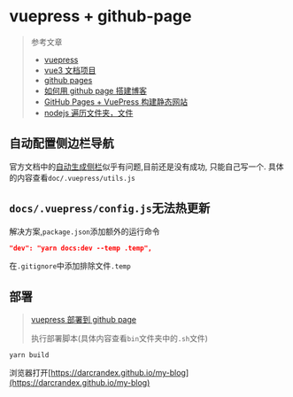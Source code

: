 # vuepress + github-page

> 参考文章
>
> - [vuepress](https://vuepress.vuejs.org/zh/guide/)
> - [vue3 文档项目](https://github.com/vuejs/docs-next)
> - [github pages](https://pages.github.com/)
> - [如何用 github page 搭建博客](https://www.zhihu.com/question/59088760)
> - [GitHub Pages + VuePress 构建静态网站](https://www.jianshu.com/p/3b96f8c948cf)
> - [nodejs 遍历文件夹，文件](https://blog.csdn.net/yayali98/article/details/49120621)

## 自动配置侧边栏导航

官方文档中的[自动生成侧栏](https://vuepress.vuejs.org/zh/theme/default-theme-config.html#%E8%87%AA%E5%8A%A8%E7%94%9F%E6%88%90%E4%BE%A7%E6%A0%8F)似乎有问题,目前还是没有成功, 只能自己写一个.
具体的内容查看`doc/.vuepress/utils.js`

## `docs/.vuepress/config.js`无法热更新

解决方案,`package.json`添加额外的运行命令

```json
"dev": "yarn docs:dev --temp .temp",
```

在`.gitignore`中添加排除文件`.temp`

## 部署

> [vuepress 部署到 github page](https://vuepress.vuejs.org/zh/guide/deploy.html#github-pages)
>
> 执行部署脚本(具体内容查看`bin`文件夹中的`.sh`文件)

```
yarn build
```

浏览器打开[https://darcrandex.github.io/my-blog](https://darcrandex.github.io/my-blog)
